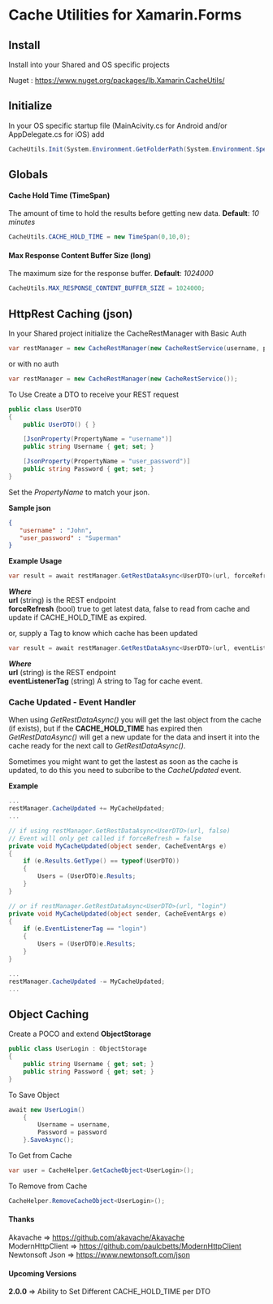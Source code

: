 ﻿# Cache Utilities for Xamarin.Forms

## Install
Install into your Shared and OS specific projects

Nuget : https://www.nuget.org/packages/Ib.Xamarin.CacheUtils/

## Initialize
In your OS specific startup file (MainAcivity.cs for Android and/or AppDelegate.cs for iOS) add
```csharp
CacheUtils.Init(System.Environment.GetFolderPath(System.Environment.SpecialFolder.Personal));
```

## Globals
#### Cache Hold Time (TimeSpan)
The amount of time to hold the results before getting new data. **Default**: *10 minutes*
```csharp
CacheUtils.CACHE_HOLD_TIME = new TimeSpan(0,10,0);
```
#### Max Response Content Buffer Size (long)
The maximum size for the response buffer. **Default**: *1024000*
```csharp
CacheUtils.MAX_RESPONSE_CONTENT_BUFFER_SIZE = 1024000;
```

## HttpRest Caching (json)
In your Shared project initialize the CacheRestManager
with Basic Auth
```csharp
var restManager = new CacheRestManager(new CacheRestService(username, password)); 
```
or with no auth
```csharp
var restManager = new CacheRestManager(new CacheRestService()); 
```

To Use
Create a DTO to receive your REST request
```csharp
public class UserDTO
{
    public UserDTO() { }

    [JsonProperty(PropertyName = "username")]
    public string Username { get; set; }

    [JsonProperty(PropertyName = "user_password")]
    public string Password { get; set; }
}
```
Set the *PropertyName* to match your json.

**Sample json**
```json
{
   "username" : "John",
   "user_password" : "Superman"
}
```

**Example Usage**
```csharp
var result = await restManager.GetRestDataAsync<UserDTO>(url, forceRefresh);
```
***Where***  
**url** (string) is the REST endpoint  
**forceRefresh** (bool) true to get latest data, false to read from cache and update if CACHE_HOLD_TIME as expired.  

or, supply a Tag to know which cache has been updated
```csharp
var result = await restManager.GetRestDataAsync<UserDTO>(url, eventListenerTag);
```
***Where***  
**url** (string) is the REST endpoint  
**eventListenerTag** (string) A string to Tag for cache event.  

### Cache Updated - Event Handler
When using *GetRestDataAsync()* you will get the last object from the cache (if exists), but if the **CACHE_HOLD_TIME** has expired then *GetRestDataAsync()* will get a new update for the data and insert it into the cache ready for the next call to *GetRestDataAsync()*.

Sometimes you might want to get the lastest as soon as the cache is updated, to do this you need to subcribe to the *CacheUpdated* event.

**Example**
```csharp
...
restManager.CacheUpdated += MyCacheUpdated;
...

// if using restManager.GetRestDataAsync<UserDTO>(url, false)
// Event will only get called if forceRefresh = false
private void MyCacheUpdated(object sender, CacheEventArgs e)
{
    if (e.Results.GetType() == typeof(UserDTO))
    {
        Users = (UserDTO)e.Results;
    }
}

// or if restManager.GetRestDataAsync<UserDTO>(url, "login")
private void MyCacheUpdated(object sender, CacheEventArgs e)
{
    if (e.EventListenerTag == "login")
    {
        Users = (UserDTO)e.Results;
    }
}

...
restManager.CacheUpdated -= MyCacheUpdated;
...
```

## Object Caching
Create a POCO and extend **ObjectStorage**
```csharp
public class UserLogin : ObjectStorage
{
    public string Username { get; set; }
    public string Password { get; set; }
}
```

To Save Object
```csharp
await new UserLogin()
    {
        Username = username,
        Password = password
    }.SaveAsync();
```

To Get from Cache
```csharp
var user = CacheHelper.GetCacheObject<UserLogin>();
```

To Remove from Cache
```csharp
CacheHelper.RemoveCacheObject<UserLogin>();
```

#### Thanks
Akavache => https://github.com/akavache/Akavache  
ModernHttpClient => https://github.com/paulcbetts/ModernHttpClient  
Newtonsoft Json => https://www.newtonsoft.com/json  

#### Upcoming Versions
**2.0.0** => Ability to Set Different CACHE_HOLD_TIME per DTO            